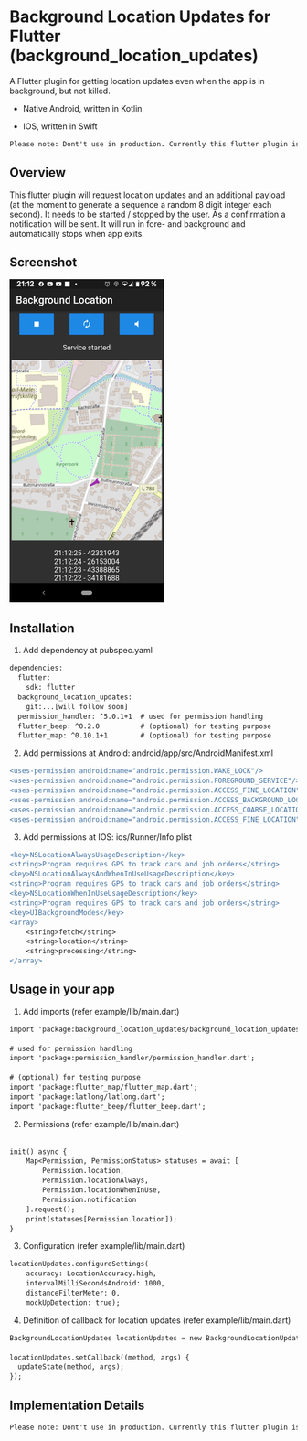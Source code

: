 # Background Location Updates for Flutter (background_location_updates)

A Flutter plugin for getting location updates even when the app is in background, but not killed.

- Native Android, written in Kotlin

- IOS, written in Swift

```diff
Please note: Dont't use in production. Currently this flutter plugin is under construction.
```

## Overview
This flutter plugin will request location updates and an additional payload (at the moment to generate a sequence a random 8 digit integer each second). It needs to be started / stopped by the user. As a confirmation a notification will be sent. It will run in fore- and background and automatically stops when app exits.

## Screenshot
<img src="https://github.com/fre391/background_location_updates/blob/master/imgs/screenshot.png" width="270" height="565"> 


## Installation 

1. Add dependency at pubspec.yaml
```diff
dependencies:
  flutter:
    sdk: flutter
  background_location_updates:
    git:...[will follow soon]
  permission_handler: ^5.0.1+1  # used for permission handling
  flutter_beep: ^0.2.0          # (optional) for testing purpose
  flutter_map: ^0.10.1+1        # (optional) for testing purpose
```

2. Add permissions at Android: android/app/src/AndroidManifest.xml
```diff
<uses-permission android:name="android.permission.WAKE_LOCK"/>
<uses-permission android:name="android.permission.FOREGROUND_SERVICE"/>
<uses-permission android:name="android.permission.ACCESS_FINE_LOCATION" />
<uses-permission android:name="android.permission.ACCESS_BACKGROUND_LOCATION" />
<uses-permission android:name="android.permission.ACCESS_COARSE_LOCATION" />
<uses-permission android:name="android.permission.ACCESS_FINE_LOCATION" />
```

3. Add permissions at IOS:  ios/Runner/Info.plist
```diff
<key>NSLocationAlwaysUsageDescription</key>
<string>Program requires GPS to track cars and job orders</string>
<key>NSLocationAlwaysAndWhenInUseUsageDescription</key>
<string>Program requires GPS to track cars and job orders</string>
<key>NSLocationWhenInUseUsageDescription</key>
<string>Program requires GPS to track cars and job orders</string>
<key>UIBackgroundModes</key>
<array>
    <string>fetch</string>
    <string>location</string>
    <string>processing</string>
</array>
```

## Usage in your app

1. Add imports (refer example/lib/main.dart)
```diff
import 'package:background_location_updates/background_location_updates.dart';

# used for permission handling
import 'package:permission_handler/permission_handler.dart'; 

# (optional) for testing purpose
import 'package:flutter_map/flutter_map.dart';
import 'package:latlong/latlong.dart';
import 'package:flutter_beep/flutter_beep.dart';

```

2. Permissions (refer example/lib/main.dart)
```diff

init() async {
    Map<Permission, PermissionStatus> statuses = await [
        Permission.location,
        Permission.locationAlways,
        Permission.locationWhenInUse,
        Permission.notification
    ].request();
    print(statuses[Permission.location]);
}
```

3. Configuration (refer example/lib/main.dart)

```diff
locationUpdates.configureSettings(
    accuracy: LocationAccuracy.high,
    intervalMilliSecondsAndroid: 1000,
    distanceFilterMeter: 0,
    mockUpDetection: true);
```

4. Definition of callback for location updates (refer example/lib/main.dart)
```diff
BackgroundLocationUpdates locationUpdates = new BackgroundLocationUpdates();

locationUpdates.setCallback((method, args) {
  updateState(method, args);
});

```


## Implementation Details

```diff
Please note: Dont't use in production. Currently this flutter plugin is under construction.
```